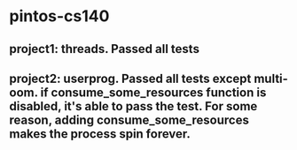 # pintos-cs140

## project1: threads. Passed all tests

## project2: userprog. Passed all tests except multi-oom. if consume_some_resources function is disabled, it's able to pass the test. For some reason, adding consume_some_resources makes the process spin forever.
